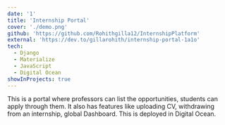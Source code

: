 ```yaml
---
date: '1'
title: 'Internship Portal'
cover: './demo.png'
github: 'https://github.com/Rohithgilla12/InternshipPlatform'
external: 'https://dev.to/gillarohith/internship-portal-1a1o'
tech:
  - Django
  - Materialize
  - JavaScript
  - Digital Ocean
showInProjects: true
---
```


This is a portal where professors can list the opportunities, students can apply through them. It also has features like uploading CV, withdrawing from an internship, global Dashboard. This is deployed in Digital Ocean.
